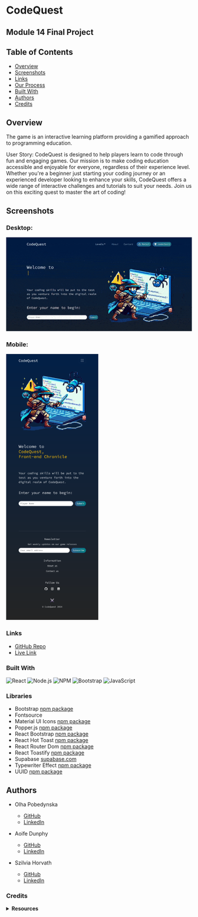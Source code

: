 # CodeQuest

## Module 14 Final Project

## Table of Contents

- [Overview](#overview)
- [Screenshots](#screenshots)
- [Links](#links)
- [Our Process](#our-process)
- [Built With](#built-with)
- [Authors](#authors)
- [Credits](#credits)

## Overview

The game is an interactive learning platform providing a gamified approach to programming education.

User Story: CodeQuest is designed to help players learn to code through fun and engaging games. Our mission is to make coding education accessible and enjoyable for everyone, regardless of their experience level. Whether you're a beginner just starting your coding journey or an experienced developer looking to enhance your skills, CodeQuest offers a wide range of interactive challenges and tutorials to suit your needs. Join us on this exciting quest to master the art of coding!

## Screenshots

### Desktop:

![Screenshot](public/images/screenshot.gif)

### Mobile:

![mobileview](public/images/mobile-view-small.png)

### Links

- [GitHub Repo](https://github.com/AoifeEdX/code-quest)
- [Live Link](https://codequest-game.netlify.app/)


### Built With

![React](https://img.shields.io/badge/React-%2320232a.svg?style=for-the-badge&logo=React&logoColor=%2361DAFB)
![Node.js](https://img.shields.io/badge/Node.js-6DA55F?style=for-the-badge&logo=Node.js&logoColor=white)
![NPM](https://img.shields.io/badge/NPM-%23CB3837.svg?style=for-the-badge&logo=npm&logoColor=white)
![Bootstrap](https://img.shields.io/badge/Bootstrap-%238511FA.svg?style=for-the-badge&logo=Bootstrap&logoColor=white)
![JavaScript](https://img.shields.io/badge/JavaScript-%23323330.svg?style=for-the-badge&logo=JavaScript&logoColor=%23F7DF1E)

### Libraries

- Bootstrap [npm package](https://www.npmjs.com/package/bootstrap)
- Fontsource
- Material UI Icons [npm package](https://www.npmjs.com/package/@mui/icons-material)
- Popper.js [npm package](https://www.npmjs.com/package/@popperjs/core)
- React Bootstrap [npm package](https://www.npmjs.com/package/react-bootstrap)
- React Hot Toast [npm package](https://www.npmjs.com/package/react-hot-toast)
- React Router Dom [npm package](https://www.npmjs.com/package/react-router-dom)
- React Toastify [npm package](https://www.npmjs.com/package/react-toastify)
- Supabase [supabase.com](https://supabase.com/toas)
- Typewriter Effect [npm package](https://www.npmjs.com/package/typewriter-effect)
- UUID [npm package](https://www.npmjs.com/package/uuid)

## Authors

- Olha Pobedynska
  - [GitHub](https://github.com/obutsan)
  - [LinkedIn](https://www.linkedin.com/in/olga-pobedynska)

- Aoife Dunphy

  - [GitHub](https://github.com/AoifeEdX)
  - [LinkedIn](https://www.linkedin.com/in/aoifenidhonnacha/)

- Szilvia Horvath

  - [GitHub](https://github.com/hszilvi)
  - [LinkedIn](https://www.linkedin.com/in/horvathszilvi/)


### Credits

<details>
<summary><b>Resources</b></summary>

- Internet Archive API
- GitHub Languages API
- Google Script API
- Supabase SQL

</details>
